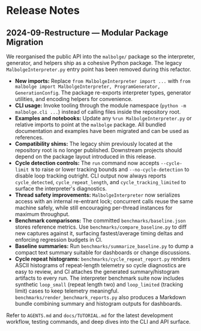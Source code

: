 # Release Notes

## 2024-09-Restructure — Modular Package Migration

We reorganised the public API into the `malbolge/` package so the interpreter, generator, and helpers ship as a cohesive Python package. The legacy `MalbolgeInterpreter.py` entry point has been removed during this refactor.

- **New imports:** Replace `from MalbolgeInterpreter import ...` with `from malbolge import MalbolgeInterpreter, ProgramGenerator, GenerationConfig`. The package re-exports interpreter types, generator utilities, and encoding helpers for convenience.
- **CLI usage:** Invoke tooling through the module namespace (`python -m malbolge.cli ...`) instead of calling files inside the repository root.
- **Examples and notebooks:** Update any `%run MalbolgeInterpreter.py` or relative imports to point at the `malbolge` package. All bundled documentation and examples have been migrated and can be used as references.
- **Compatibility shims:** The legacy shim previously located at the repository root is no longer published. Downstream projects should depend on the package layout introduced in this release.
- **Cycle detection controls:** The `run` command now accepts `--cycle-limit N` to raise or lower tracking bounds and `--no-cycle-detection` to disable loop tracking outright. CLI output now always reports `cycle_detected`, `cycle_repeat_length`, and `cycle_tracking_limited` to surface the interpreter's diagnostics.
- **Thread safety improvements:** `MalbolgeInterpreter` now serializes access with an internal re-entrant lock; concurrent calls reuse the same machine safely, while still encouraging per-thread instances for maximum throughput.
- **Benchmark comparisons:** The committed `benchmarks/baseline.json` stores reference metrics. Use `benchmarks/compare_baseline.py` to diff new captures against it, surfacing fastest/average timing deltas and enforcing regression budgets in CI.
- **Baseline summaries:** Run `benchmarks/summarize_baseline.py` to dump a compact text summary suitable for dashboards or change discussions.
- **Cycle repeat histograms:** `benchmarks/cycle_repeat_report.py` renders ASCII histograms of repeat-length telemetry so cycle diagnostics are easy to review, and CI attaches the generated summary/histogram artifacts to every run. The interpreter benchmark suite now includes synthetic `loop_small` (repeat length two) and `loop_limited` (tracking limit) cases to keep telemetry meaningful. `benchmarks/render_benchmark_reports.py` also produces a Markdown bundle combining summary and histogram outputs for dashboards.

Refer to `AGENTS.md` and `docs/TUTORIAL.md` for the latest development workflow, testing commands, and deep dives into the CLI and API surface.
